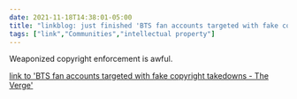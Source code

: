 ```yaml
---
date: 2021-11-18T14:38:01-05:00
title: "linkblog: just finished 'BTS fan accounts targeted with fake copyright takedowns - The Verge'"
tags: ["link","Communities","intellectual property"]
---
```

Weaponized copyright enforcement is awful.
 
[link to 'BTS fan accounts targeted with fake copyright takedowns - The Verge'](https://www.theverge.com/2021/11/18/22789201/bts-fan-accounts-dmca-takedowns-twitter-copyright-suspension-allegation)
